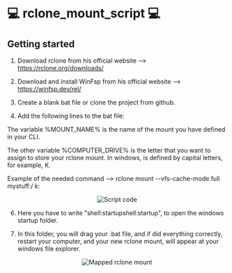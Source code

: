 # 💻 rclone_mount_script 💻

## Getting started

1. Download rclone from his official website --> https://rclone.org/downloads/

2. Download and install WinFsp from his official website --> https://winfsp.dev/rel/

3. Create a blank bat file or clone the project from github.

4. Add the following lines to the bat file:

The variable %MOUNT_NAME% is the name of the mount you have defined in your CLI.

The other variable %COMPUTER_DRIVE% is the letter that you want to assign to store your rclone mount. In windows, is defined by capital letters, for example, K.

Example of the needed command --> rclone mount --vfs-cache-mode full mystuff:/ k:

<p align="center"><img src="https://i.imgur.com/egyrxav.png" alt="Script code"/></p>

6. Here you have to write "shell:startupshell:startup", to open the windows startup folder.

7. In this folder, you will drag your .bat file, and if did everything correctly, restart your computer, and your new rclone mount, will appear at your windows file explorer.

<p align="center"><img src="https://i.imgur.com/xyhX9wG.png" alt="Mapped rclone mount"/></p>